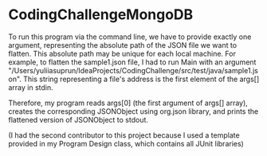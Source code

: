 # CodingChallengeMongoDB
To run this program via the command line, we have to provide exactly one argument, representing the absolute path of the JSON file we want to flatten.
This absolute path may be unique for each local machine. 
For example, to flatten the sample1.json file, I had to run Main with an argument "/Users/yuliiasuprun/IdeaProjects/CodingChallenge/src/test/java/sample1.json".
This string representing a file's address is the first element of the args[] array in stdin. 

Therefore, my program reads args[0] (the first argument of args[] array), creates the corresponding JSONObject using org.json library, and 
prints the flattened version of JSONObject to stdout.

(I had the second contributor to this project because I used a template provided in my Program Design class, which contains all JUnit libraries)
